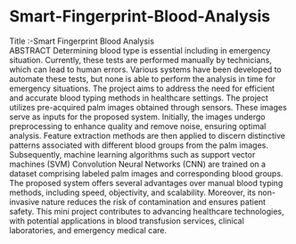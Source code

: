 # Smart-Fingerprint-Blood-Analysis
Title :-Smart Fingerprint Blood Analysis  
                                 ABSTRACT 
Determining blood type is essential including in emergency situation. Currently, these 
tests are performed manually by technicians, which can lead to human errors. Various 
systems have been developed to automate these tests, but none is able to perform the 
analysis in time for emergency situations. The project aims to address the need for 
efficient and accurate blood typing methods in healthcare settings. The project utilizes 
pre-acquired palm images obtained through sensors. These images serve as inputs for 
the proposed system. Initially, the images undergo preprocessing to enhance quality 
and remove noise, ensuring optimal analysis. Feature extraction methods are then 
applied to discern distinctive patterns associated with different blood groups from the 
palm images. Subsequently, machine learning algorithms such as support vector 
machines (SVM) Convolution Neural Networks (CNN) are trained on a dataset 
comprising labeled palm images and corresponding blood groups. The proposed 
system offers several advantages over manual blood typing methods, including speed, 
objectivity, and scalability. Moreover, its non-invasive nature reduces the risk of 
contamination and ensures patient safety. This mini project contributes to advancing 
healthcare technologies, with potential applications in blood transfusion services, 
clinical laboratories, and emergency medical care.

